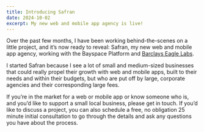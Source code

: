 ```yaml
---
title: Introducing Safran
date: 2024-10-02
excerpt: My new web and mobile app agency is live!
---
```


Over the past few months, I have been working behind-the-scenes on a little project, and it’s now ready to reveal: Safran, my new web and mobile app agency, working with the Bayspace Platform and [Barclays Eagle Labs](https://labs.uk.barclays/about).

I started Safran because I see a lot of small and medium-sized businesses that could really propel their growth with web and mobile apps, built to their needs and within their budgets, but who are put off by large, corporate agencies and their corresponding large fees.

If you’re in the market for a web or mobile app or know someone who is, and you’d like to support a small local business, please get in touch. If you’d like to discuss a project, you can also schedule a free, no obligation 25 minute initial consultation to go through the details and ask any questions you have about the process.
